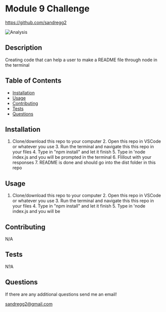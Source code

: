 # Module 9 Challenge

https://github.com/sandregg2
 
![Analysis](https://img.shields.io/github/languages/top/sandregg2\/README-GH-Generator)
## Description
Creating code that can help a user to make a README file through node in the terminal

## Table of Contents
* [Installation](#installation)
* [Usage](#usage)
* [Contributing](#contributing)
* [Tests](#tests)
* [Questions](#questions)

## Installation
1. Clone/download this repo to your computer 2. Open this repo in VSCode or whatever you use 3. Run the terminal and navigate this this repo in your files 4. Type in "npm install" and let it finish 5. Type in 'node index.js and you will be prompted in the terminal 6. FIillout with your responses 7. README is done and should go into the dist folder in this repo

## Usage
1. Clone/download this repo to your computer 2. Open this repo in VSCode or whatever you use 3. Run the terminal and navigate this this repo in your files 4. Type in "npm install" and let it finish 5. Type in 'node index.js and you will be     

## Contributing
N/A

## Tests
N?A

## Questions
If there are any additional questions send me an email! 

sandregg2@gmail.com
